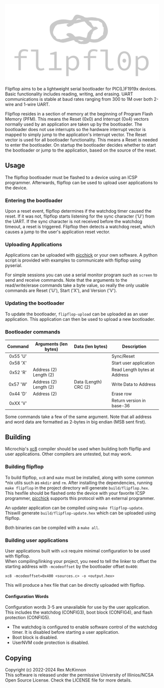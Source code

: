 
![flipflop](docs/logo-top-grey.png)

Flipflop aims to be a lightweight serial bootloader for PIC(L)F1919x devices.
Basic functionality includes reading, writing, and erasing. UART communications
is stable at baud rates ranging from 300 to 1M over both 2-wire and 1-wire UART.

Flipflop resides in a section of memory at the beginning of Program Flash
Memory (PFM). This means the Reset (0x0) and Interrupt (0x4) vectors normally
used by an application are taken up by the bootloader.
The bootloader does not use interrupts so the hardware interrupt vector is
mapped to simply jump to the application's interrupt vector.
The Reset vector is used for all bootloader functionality. This means a
Reset is needed to enter the bootloader. On startup the bootloader decides
whether to start the bootloader or jump to the application, based on the source
of the reset.

## Usage

The flipflop bootloader must be flashed to a device using an ICSP programmer.
Afterwards, flipflop can be used to upload user applications to the device.

### Entering the bootloader
Upon a reset event, flipflop determines if the watchdog timer caused the reset.
If it was not, flipflop starts listening for the sync character ('U') from the
UART. If the sync character is not received before the watchdog timeout, a
reset is triggered. Flipflop then detects a watchdog reset, which causes a jump
to the user's application reset vector.

### Uploading Applications
Applications can be uploaded with [picchick](https://github.com/Rex--/picchick)
or your own software. A python script is provided with examples to communicate
with flipflop using pyserial.

For simple sessions you can use a serial monitor program such as `screen` to
send and receive commands. Note that the arguments to the read/write/erase
commands take a byte value, so really the only usable commands are Reset ('U'),
Start ('X'), and Version ('V').

### Updating the bootloader
To update the bootloader, `flipflop-upload` can be uploaded as an user
application. This application can then be used to upload a new bootloader.

### Bootloader commands
| Command | Arguments (len bytes) | Data (len bytes) | Description |
|:-------:|-----------------------|------------------|-------------|
| 0x55 'U'||| Sync/Reset |
| 0x58 'X'||| Start user application |
| 0x52 'R'| Address (2) Length (2) || Read Length bytes at Address |
| 0x57 'W'| Address (2) Length (2) | Data (Length) CRC (2)| Write Data to Address |
| 0x44 'D'| Address (2) || Erase row |
| 0xXX 'V'||| Return version in base-36 |

Some commands take a few of the same argument. Note that all address and word
data are formatted as 2-bytes in big endian (MSB sent first). 

## Building
Microchip's
[xc8](https://www.microchip.com/en-us/tools-resources/develop/mplab-xc-compilers/xc8)
compiler should be used when building both flipflip and user
applications. Other compilers are untested, but may work.

### Building flipflop
To build flipflop, `xc8` and `make` must be installed, along with some common
*nix utils such as `mkdir` and `rm`. After installing the dependencies, running
`make flipflop` in the project directory will generate `build/flipflop.hex`.
This hexfile should be flashed onto the device with your favorite ICSP
programmer, [picchick](https://github.com/Rex--/picchick) supports this
protocol with an external programmer.

An updater application can be compiled using `make flipflop-update`. Thiswill
generate `build/flipflop-update.hex` which can be uploaded using flipflop.

Both binaries can be compiled with a `make all`.

### Building user applications
User applications built with `xc8` require minimal configuration to be used
with flipflop. \
When compiling/linking your project, you need to tell the linker to offset the
starting address with `-mcodeoffset` by the bootloader offset `0x400`:

    xc8 -mcodeoffset=0x400 <sources.c> -o <output.hex>

This will produce a hex file that can be directly uploaded with flipflop.

#### Configuration Words
Configuration words 3-5 are unavailable for use by the user application. This
includes the watchdog (CONFIG3), boot block (CONFIG4), and flash protection
(CONFIG5).
- The watchdog is configured to enable software control of the watchdog timer.
    It is disabled before starting a user application.
- Boot block is disabled.
- UserNVM code protection is disabled.

## Copying

Copyright (c) 2022-2024 Rex McKinnon \
This software is released under the permissive University of Illinios/NCSA Open
Source License. Check the LICENSE file for more details.
